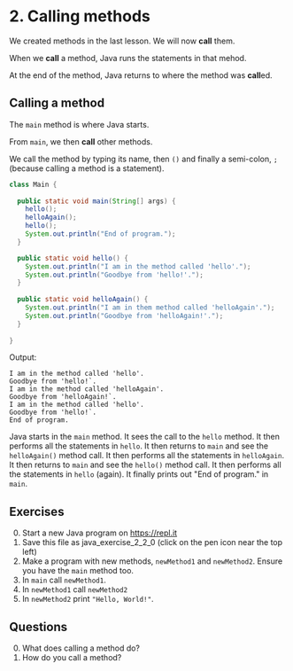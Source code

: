 # 2. Calling methods

We created methods in the last lesson. We will now **call** them.

When we **call** a method, Java runs the statements in that mehod.

At the end of the method, Java returns to where the method was **call**ed.

## Calling a method

The `main` method is where Java starts.

From `main`, we then **call** other methods. 

We call the method by typing its name, then `()` and finally a semi-colon, `;` (because calling a method is a statement).

```java
class Main {
  
  public static void main(String[] args) {
    hello();
    helloAgain();
    hello();
    System.out.println("End of program.");
  }

  public static void hello() {
    System.out.println("I am in the method called 'hello'.");
    System.out.println("Goodbye from 'hello!'.");
  }
  
  public static void helloAgain() {
    System.out.println("I am in them method called 'helloAgain'.");
    System.out.println("Goodbye from 'helloAgain!'.");
  }
  
}
```

Output:

```
I am in the method called 'hello'.
Goodbye from 'hello!`.
I am in the method called 'helloAgain'.
Goodbye from 'helloAgain!`.
I am in the method called 'hello'.
Goodbye from 'hello!`.
End of program.
```

Java starts in the `main` method. It sees the call to the `hello` method. It then performs all the statements in `hello`. It then returns to `main` and see the `helloAgain()` method call. It then performs all the statements in `helloAgain`. It then returns to `main` and see the `hello()` method call.  It then performs all the statements in `hello` (again). It finally prints out "End of program." in `main`.

## Exercises

0. Start a new Java program on https://repl.it
0. Save this file as java_exercise_2_2_0 (click on the pen icon near the top left)
0. Make a program with new methods, `newMethod1` and `newMethod2`. Ensure you have the `main` method too.
0. In `main` call `newMethod1`.
0. In `newMethod1` call `newMethod2`
0. In `newMethod2` print `"Hello, World!"`.


## Questions

0. What does calling a method do?
0. How do you call a method?
